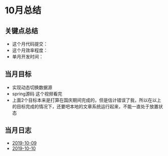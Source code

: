 # 10月总结

## 关键点总结

* 这个月代码提交：
* 这个月效率程度：
* 单月开发时间：

## 当月目标

* 实现动态切换数据源
* spring源码 这个视频看完
* 上面2个目标本来是打算在国庆期间完成的，但是估计错误了我，所以在以上的目标完成的情况下，还要吧本地的文章系统运行起来，不能一直处于放置状态

## 当月日志

* [2019-10-09](./2019.10/2019-10-09.md)
* [2019-10-10](./2019.10/2019-10-10.md)
